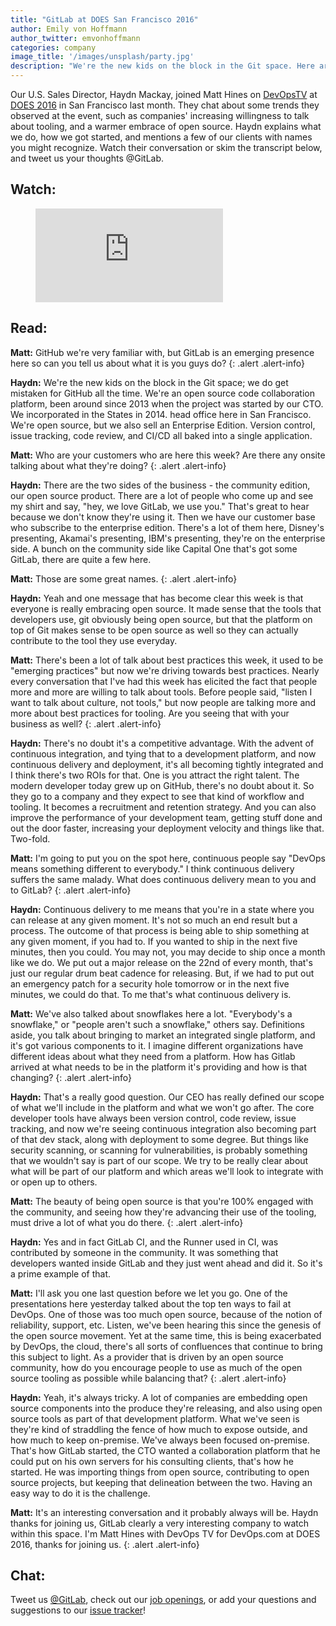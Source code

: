 ```yaml
---
title: "GitLab at DOES San Francisco 2016"
author: Emily von Hoffmann
author_twitter: emvonhoffmann
categories: company
image_title: '/images/unsplash/party.jpg'
description: "We're the new kids on the block in the Git space. Here are some other things about us you should know, in a segment of DevOpsTV."
---
```


Our U.S. Sales Director, Haydn Mackay, joined Matt Hines on [DevOpsTV](https://devops.com/) at [DOES 2016](http://events.itrevolution.com/us/) in San Francisco last month. They chat about some trends they observed at the event, such as companies' increasing willingness to talk about tooling, and a warmer embrace of open source. Haydn explains what we do, how we got started, and mentions a few of our clients with names you might recognize. Watch their conversation or skim the transcript below, and tweet us your thoughts @GitLab.

<!-- more -->

## Watch:

<figure class="video_container">
  <iframe src="https://www.youtube.com/embed/KooCVhZ7nHk" frameborder="0" allowfullscreen="true"> </iframe>
</figure>

## Read:

**Matt:** GitHub we're very familiar with, but GitLab is an emerging presence here so can you tell us about what it is you guys do?
{: .alert .alert-info}

**Haydn:** We're the new kids on the block in the Git space; we do get mistaken for GitHub all the time. We're an open source code collaboration platform, been around since 2013 when the project was started by our CTO. We incorporated in the States in 2014. head office here in San Francisco. We're open source, but we also sell an Enterprise Edition. Version control, issue tracking, code review, and CI/CD all baked into a single application.

**Matt:** Who are your customers who are here this week? Are there any onsite talking about what they're doing?
{: .alert .alert-info}

**Haydn:** There are the two sides of the business - the community edition, our open source product. There are a lot of people who come up and see my shirt and say, "hey, we love GitLab, we use you." That's great to hear because we don't know they're using it. Then we have our customer base who subscribe to the enterprise edition. There's a lot of them here, Disney's presenting, Akamai's presenting, IBM's presenting, they're on the enterprise side. A bunch on the community side like Capital One that's got some GitLab, there are quite a few here.

**Matt:** Those are some great names.
{: .alert .alert-info}

**Haydn:** Yeah and one message that has become clear this week is that everyone is really embracing open source. It made sense that the tools that developers use, git obviously being open source, but that the platform on top of Git makes sense to be open source as well so they can actually contribute to the tool they use everyday.

**Matt:** There's been a lot of talk about best practices this week, it used to be "emerging practices" but now we're driving towards best practices. Nearly every conversation that I've had this week has elicited the fact that people more and more are willing to talk about tools. Before people said, "listen I want to talk about culture, not tools," but now people are talking more and more about best practices for tooling. Are you seeing that with your business as well?
{: .alert .alert-info}

**Haydn:** There's no doubt it's a competitive advantage. With the advent of continuous integration, and tying that to a development platform, and now continuous delivery and deployment, it's all becoming tightly integrated and I think there's two ROIs for that. One is you attract the right talent. The modern developer today grew up on GitHub, there's no doubt about it. So they go to a company and they expect to see that kind of workflow and tooling. It becomes a recruitment and retention strategy. And you can also improve the performance of your development team, getting stuff done and out the door faster, increasing your deployment velocity and things like that. Two-fold.

**Matt:** I'm going to put you on the spot here, continuous people say "DevOps means something different to everybody." I think continuous delivery suffers the same malady. What does continuous delivery mean to you and to GitLab?
{: .alert .alert-info}

**Haydn:** Continuous delivery to me means that you're in a state where you can release at any given moment. It's not so much an end result but a process. The outcome of that process is being able to ship something at any given moment, if you had to. If you wanted to ship in the next five minutes, then you could. You may not, you may decide to ship once a month like we do. We put out a major release on the 22nd of every month, that's just our regular drum beat cadence for releasing. But, if we had to put out an emergency patch for a security hole tomorrow or in the next five minutes, we could do that. To me that's what continuous delivery is.

**Matt:** We've also talked about snowflakes here a lot. "Everybody's a snowflake," or "people aren't such a snowflake," others say. Definitions aside, you talk about bringing to market an integrated single platform, and it's got various components to it. I imagine different organizations have different ideas about what they need from a platform. How has Gitlab arrived at what needs to be in the platform it's providing and how is that changing?
{: .alert .alert-info}

**Haydn:** That's a really good question. Our CEO has really defined our scope of what we'll include in the platform and what we won't go after. The core developer tools have always been version control, code review, issue tracking, and now we're seeing continuous integration also becoming part of that dev stack, along with deployment to some degree. But things like security scanning, or scanning for vulnerabilities, is probably something that we wouldn't say is part of our scope. We try to be really clear about what will be part of our platform and which areas we'll look to integrate with or open up to others.

**Matt:** The beauty of being open source is that you're 100% engaged with the community, and seeing how they're advancing their use of the tooling, must drive a lot of what you do there.
{: .alert .alert-info}

**Haydn:** Yes and in fact GitLab CI, and the Runner used in CI, was contributed by someone in the community. It was something that developers wanted inside GitLab and they just went ahead and did it. So it's a prime example of that.

**Matt:** I'll ask you one last question before we let you go. One of the presentations here yesterday talked about the top ten ways to fail at DevOps. One of those was too much open source, because of the notion of reliability, support, etc. Listen, we've been hearing this since the genesis of the open source movement. Yet at the same time, this is being exacerbated by DevOps, the cloud, there's all sorts of confluences that continue to bring this subject to light. As a provider that is driven by an open source community, how do you encourage people to use as much of the open source tooling as possible while balancing that?
{: .alert .alert-info}

**Haydn:** Yeah, it's always tricky. A lot of companies are embedding open source components into the produce they're releasing, and also using open source tools as part of that development platform. What we've seen is they're kind of straddling the fence of how much to expose outside, and how much to keep on-premise. We've always been focused on-premise. That's how GitLab started, the CTO wanted a collaboration platform that he could put on his own servers for his consulting clients, that's how he started. He was importing things from open source, contributing to open source projects, but keeping that delineation between the two. Having an easy way to do it is the challenge.

**Matt:** It's an interesting conversation and it probably always will be. Haydn thanks for joining us, GitLab clearly a very interesting company to watch within this space. I'm Matt Hines with DevOps TV for DevOps.com at DOES 2016, thanks for joining us.
{: .alert .alert-info}

## Chat:

Tweet us [@GitLab](https://twitter.com/gitlab), check out our [job openings](/jobs/), or add your questions and suggestions to our [issue tracker](https://gitlab.com/gitlab-org/gitlab-ce/issues)!
